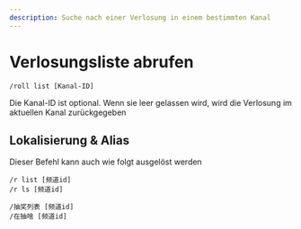 ```yaml
---
description: Suche nach einer Verlosung in einem bestimmten Kanal
---
```


# Verlosungsliste abrufen

```
/roll list [Kanal-ID]
```

Die Kanal-ID ist optional. Wenn sie leer gelassen wird, wird die Verlosung im aktuellen Kanal zurückgegeben

## Lokalisierung & Alias

Dieser Befehl kann auch wie folgt ausgelöst werden

```
/r list [频道id]
/r ls [频道id]

/抽奖列表 [频道id]
/在抽啥 [频道id]
```
